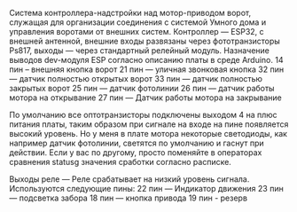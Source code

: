 Система контроллера-надстройки над мотор-приводом ворот, служащая для организации соединения с системой Умного дома и управления воротами от внешних систем.
Контроллер — ESP32, с внешней антенной, внешние входы развязаны через фототранзисторы Ps817, выходы — через стандартный релейный модуль. Назначение выводов dev-модуля ESP согласно описанию платы в среде Arduino.
14 пин – внешняя кнопка ворот
21 пин — уличная звонковая кнопка
32 пин — датчик полностью открытых ворот
33 пин — датчик полностью закрытых ворот
25 пин — датчик фотолинии
26 пин — датчик работы мотора на открывание
27 пин — Датчик работы мотора на закрывание

По умолчанию все оптотранзисторы подключены выходом 4 на плюс питания платы, таким образом при сигнале на входе на пине появляется высокий уровень. Но у меня в плате мотора некоторые светодиоды, как например датчик фотолинии, светятся по умолчанию и гаснут при действии. Если у вас по другому, просто поменяйте в операторах сравнения statusg значения сработки согласно расписке.

Выходы реле — Реле срабатывает на низкий уровень сигнала. Используются следующие пины:
22 пин — Индикатор движения
23 пин — подсветка забора
18 пин — кнопка привода
19 пин - резерв
